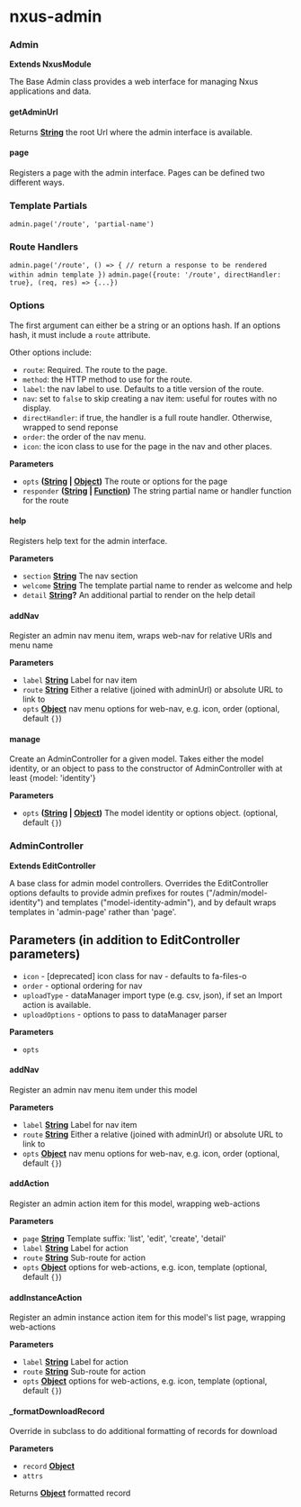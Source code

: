# nxus-admin

<!-- Generated by documentation.js. Update this documentation by updating the source code. -->

### Admin

**Extends NxusModule**

The Base Admin class provides a web interface for managing Nxus applications and data.

#### getAdminUrl

Returns **[String](https://developer.mozilla.org/en-US/docs/Web/JavaScript/Reference/Global_Objects/String)** the root Url where the admin interface is available.

#### page

Registers a page with the admin interface.  Pages can be defined two different ways.

### Template Partials

`admin.page('/route', 'partial-name')`

### Route Handlers

`admin.page('/route', () => { // return a response to be rendered within admin template })`
`admin.page({route: '/route', directHandler: true}, (req, res) => {...})`

### Options

The first argument can either be a string or an options hash.  If an options hash, it
must include a `route` attribute.

Other options include:

-   `route`: Required. The route to the page.
-   `method`: the HTTP method to use for the route.
-   `label`: the nav label to use. Defaults to a title version of the route.
-   `nav`: set to `false` to skip creating a nav item: useful for routes with no display.
-   `directHandler`: if true, the handler is a full route handler. Otherwise, wrapped to send reponse
-   `order`: the order of the nav menu.
-   `icon`: the icon class to use for the page in the nav and other places.

**Parameters**

-   `opts` **([String](https://developer.mozilla.org/en-US/docs/Web/JavaScript/Reference/Global_Objects/String) \| [Object](https://developer.mozilla.org/en-US/docs/Web/JavaScript/Reference/Global_Objects/Object))** The route or options for the page
-   `responder` **([String](https://developer.mozilla.org/en-US/docs/Web/JavaScript/Reference/Global_Objects/String) \| [Function](https://developer.mozilla.org/en-US/docs/Web/JavaScript/Reference/Statements/function))** The string partial name or handler function for the route

#### help

Registers help text for the admin interface.

**Parameters**

-   `section` **[String](https://developer.mozilla.org/en-US/docs/Web/JavaScript/Reference/Global_Objects/String)** The nav section
-   `welcome` **[String](https://developer.mozilla.org/en-US/docs/Web/JavaScript/Reference/Global_Objects/String)** The template partial name to render as welcome and help
-   `detail` **[String](https://developer.mozilla.org/en-US/docs/Web/JavaScript/Reference/Global_Objects/String)?** An additional partial to render on the help detail

#### addNav

Register an admin nav menu item, wraps web-nav for relative URls and menu name

**Parameters**

-   `label` **[String](https://developer.mozilla.org/en-US/docs/Web/JavaScript/Reference/Global_Objects/String)** Label for nav item
-   `route` **[String](https://developer.mozilla.org/en-US/docs/Web/JavaScript/Reference/Global_Objects/String)** Either a relative (joined with adminUrl) or absolute URL to link to
-   `opts` **[Object](https://developer.mozilla.org/en-US/docs/Web/JavaScript/Reference/Global_Objects/Object)** nav menu options for web-nav, e.g. icon, order (optional, default `{}`)

#### manage

Create an AdminController for a given model. Takes either the model identity, or an
 object to pass to the constructor of AdminController with at least {model: 'identity'}

**Parameters**

-   `opts` **([String](https://developer.mozilla.org/en-US/docs/Web/JavaScript/Reference/Global_Objects/String) \| [Object](https://developer.mozilla.org/en-US/docs/Web/JavaScript/Reference/Global_Objects/Object))** The model identity or options object. (optional, default `{}`)

### AdminController

**Extends EditController**

A base class for admin model controllers. Overrides the EditController options defaults
to provide admin prefixes for routes ("/admin/model-identity") and templates ("model-identity-admin"), and by default wraps templates in 'admin-page' rather than 'page'.

## Parameters (in addition to EditController parameters)

-   `icon` - [deprecated] icon class for nav - defaults to fa-files-o
-   `order` - optional ordering for nav
-   `uploadType` - dataManager import type (e.g. csv, json), if set an Import action is available.
-   `uploadOptions` - options to pass to dataManager parser

**Parameters**

-   `opts`  

#### addNav

Register an admin nav menu item under this model

**Parameters**

-   `label` **[String](https://developer.mozilla.org/en-US/docs/Web/JavaScript/Reference/Global_Objects/String)** Label for nav item
-   `route` **[String](https://developer.mozilla.org/en-US/docs/Web/JavaScript/Reference/Global_Objects/String)** Either a relative (joined with adminUrl) or absolute URL to link to
-   `opts` **[Object](https://developer.mozilla.org/en-US/docs/Web/JavaScript/Reference/Global_Objects/Object)** nav menu options for web-nav, e.g. icon, order (optional, default `{}`)

#### addAction

Register an admin action item for this model, wrapping web-actions

**Parameters**

-   `page` **[String](https://developer.mozilla.org/en-US/docs/Web/JavaScript/Reference/Global_Objects/String)** Template suffix: 'list', 'edit', 'create', 'detail'
-   `label` **[String](https://developer.mozilla.org/en-US/docs/Web/JavaScript/Reference/Global_Objects/String)** Label for action
-   `route` **[String](https://developer.mozilla.org/en-US/docs/Web/JavaScript/Reference/Global_Objects/String)** Sub-route for action
-   `opts` **[Object](https://developer.mozilla.org/en-US/docs/Web/JavaScript/Reference/Global_Objects/Object)** options for web-actions, e.g. icon, template (optional, default `{}`)

#### addInstanceAction

Register an admin instance action item for this model's list page, wrapping web-actions

**Parameters**

-   `label` **[String](https://developer.mozilla.org/en-US/docs/Web/JavaScript/Reference/Global_Objects/String)** Label for action
-   `route` **[String](https://developer.mozilla.org/en-US/docs/Web/JavaScript/Reference/Global_Objects/String)** Sub-route for action
-   `opts` **[Object](https://developer.mozilla.org/en-US/docs/Web/JavaScript/Reference/Global_Objects/Object)** options for web-actions, e.g. icon, template (optional, default `{}`)

#### \_formatDownloadRecord

Override in subclass to do additional formatting of records for download

**Parameters**

-   `record` **[Object](https://developer.mozilla.org/en-US/docs/Web/JavaScript/Reference/Global_Objects/Object)** 
-   `attrs`  

Returns **[Object](https://developer.mozilla.org/en-US/docs/Web/JavaScript/Reference/Global_Objects/Object)** formatted record
